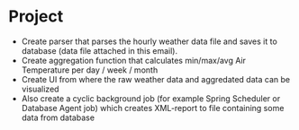 #  Project

- Create parser that parses the hourly weather data file and saves it to database (data file attached in this email).
- Create aggregation function that calculates min/max/avg Air Temperature per day / week / month
-  Create UI from where the raw weather data and aggredated data can be visualized
- Also create a cyclic background job (for example Spring Scheduler or Database Agent job) which creates XML-report to file containing some data from database
